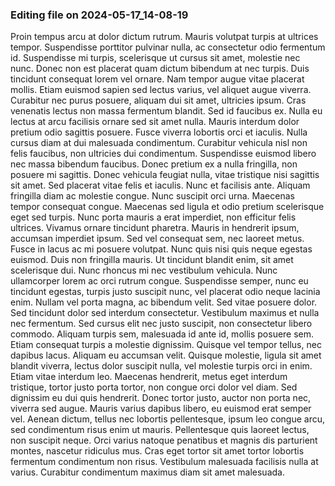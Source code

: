 

### Editing file on 2024-05-17_14-08-19

Proin tempus arcu at dolor dictum rutrum. Mauris volutpat turpis at ultrices tempor. Suspendisse porttitor pulvinar nulla, ac consectetur odio fermentum id. Suspendisse mi turpis, scelerisque ut cursus sit amet, molestie nec nunc. Donec non est placerat quam dictum bibendum at nec turpis. Duis tincidunt consequat lorem vel ornare. Nam tempor augue vitae placerat mollis. Etiam euismod sapien sed lectus varius, vel aliquet augue viverra. Curabitur nec purus posuere, aliquam dui sit amet, ultricies ipsum. Cras venenatis lectus non massa fermentum blandit.
Sed id faucibus ex. Nulla eu lectus at arcu facilisis ornare sed sit amet nulla. Mauris interdum dolor pretium odio sagittis posuere. Fusce viverra lobortis orci et iaculis. Nulla cursus diam at dui malesuada condimentum. Curabitur vehicula nisl non felis faucibus, non ultricies dui condimentum. Suspendisse euismod libero nec massa bibendum faucibus. Donec pretium ex a nulla fringilla, non posuere mi sagittis.
Donec vehicula feugiat nulla, vitae tristique nisi sagittis sit amet. Sed placerat vitae felis et iaculis. Nunc et facilisis ante. Aliquam fringilla diam ac molestie congue. Nunc suscipit orci urna. Maecenas tempor consequat congue. Maecenas sed ligula et odio pretium scelerisque eget sed turpis. Nunc porta mauris a erat imperdiet, non efficitur felis ultrices. Vivamus ornare tincidunt pharetra.
Mauris in hendrerit ipsum, accumsan imperdiet ipsum. Sed vel consequat sem, nec laoreet metus. Fusce in lacus ac mi posuere volutpat. Nunc quis nisi quis neque egestas euismod. Duis non fringilla mauris. Ut tincidunt blandit enim, sit amet scelerisque dui. Nunc rhoncus mi nec vestibulum vehicula. Nunc ullamcorper lorem ac orci rutrum congue. Suspendisse semper, nunc eu tincidunt egestas, turpis justo suscipit nunc, vel placerat odio neque lacinia enim. Nullam vel porta magna, ac bibendum velit. Sed vitae posuere dolor. Sed tincidunt dolor sed interdum consectetur. Vestibulum maximus et nulla nec fermentum. Sed cursus elit nec justo suscipit, non consectetur libero commodo. Aliquam turpis sem, malesuada id ante id, mollis posuere sem.
Etiam consequat turpis a molestie dignissim. Quisque vel tempor tellus, nec dapibus lacus. Aliquam eu accumsan velit. Quisque molestie, ligula sit amet blandit viverra, lectus dolor suscipit nulla, vel molestie turpis orci in enim. Etiam vitae interdum leo. Maecenas hendrerit, metus eget interdum tristique, tortor justo porta tortor, non congue orci dolor vel diam. Sed dignissim eu dui quis hendrerit. Donec tortor justo, auctor non porta nec, viverra sed augue. Mauris varius dapibus libero, eu euismod erat semper vel. Aenean dictum, tellus nec lobortis pellentesque, ipsum leo congue arcu, sed condimentum risus enim ut mauris. Pellentesque quis laoreet lectus, non suscipit neque. Orci varius natoque penatibus et magnis dis parturient montes, nascetur ridiculus mus. Cras eget tortor sit amet tortor lobortis fermentum condimentum non risus. Vestibulum malesuada facilisis nulla at varius. Curabitur condimentum maximus diam sit amet malesuada.


